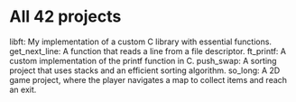 # All 42 projects

libft: My implementation of a custom C library with essential functions.
get_next_line: A function that reads a line from a file descriptor.
ft_printf: A custom implementation of the printf function in C.
push_swap: A sorting project that uses stacks and an efficient sorting algorithm.
so_long: A 2D game project, where the player navigates a map to collect items and reach an exit.
